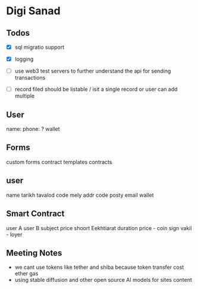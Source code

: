 # Digi Sanad

## Todos

-   [x] sql migratio support
-   [x] logging
-   [ ] use web3 test servers to further understand the api for
        sending transactions

-   [ ] record filed should be listable / isit a single record or
        user can add multiple

## User

name:
phone: ?
wallet

## Forms

custom forms
contract templates
contracts

## user

name
tarikh tavalod
code mely
addr
code posty
email
wallet

## Smart Contract

user A
user B
subject
price
shoort
Eekhtiarat
duration
price - coin
sign
vakil - loyer

## Meeting Notes

-   we cant use tokens like tether and shiba because token transfer
    cost ether gas
-   using stable diffusion and other open source AI models for sites content
